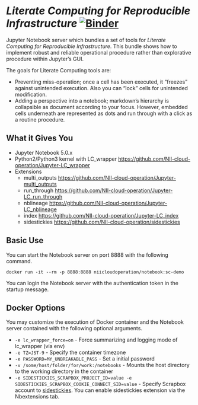# *Literate Computing for Reproducible Infrastructure* [![Binder](https://mybinder.org/badge_logo.svg)](https://mybinder.org/v2/gh/n08u/Jupyter-LC_docker.git/sc-demo)

Jupyter Notebook server which bundles a set of tools for *Literate Computing for Reproducible Infrastructure*.  This bundle shows how to implement robust and reliable operational procedure rather than explorative procedure within Jupyter’s GUI.

The goals for Literate Computing tools are:
* Preventing miss-operation; once a cell has been executed, it “freezes” against unintended execution.  Also you can “lock” cells for unintended modification.
* Adding a perspective into a notebook; markdown’s hierarchy is collapsible as document according to your focus.  However, embedded cells underneath are represented as dots and run through with a click as a routine procedure.

## What it Gives You

- Jupyter Notebook 5.0.x
- Python2/Python3 kernel with LC_wrapper https://github.com/NII-cloud-operation/Jupyter-LC_wrapper
- Extensions
    - multi_outputs https://github.com/NII-cloud-operation/Jupyter-multi_outputs
    - run_through https://github.com/NII-cloud-operation/Jupyter-LC_run_through
    - nblineage https://github.com/NII-cloud-operation/Jupyter-LC_nblineage
    - index https://github.com/NII-cloud-operation/Jupyter-LC_index
    - sidestickies https://github.com/NII-cloud-operation/sidestickies

## Basic Use

You can start the Notebook server on port 8888 with the following command.

```
docker run -it --rm -p 8888:8888 niicloudoperation/notebook:sc-demo
```

You can login the Notebook server with the authentication token in the startup message.

## Docker Options

You may customize the execution of Docker container and the Notebook server contained with the following optional arguments.

- `-e lc_wrapper_force=on` - Force summarizing and logging mode of lc_wrapper (via env)
- `-e TZ=JST-9` - Specify the container timezone
- `-e PASSWORD=MY_UNBREAKABLE_PASS` - Set a initial password
- `-v /some/host/folder/for/work:/notebooks` - Mounts the host directory to the working directory in the container
- `-e SIDESTICKIES_SCRAPBOX_PROJECT_ID=value -e SIDESTICKIES_SCRAPBOX_COOKIE_CONNECT_SID=value` - Specify Scrapbox account to [sidestickies](https://github.com/NII-cloud-operation/sidestickies). You can enable sidestickies extension via the Nbextensions tab.
